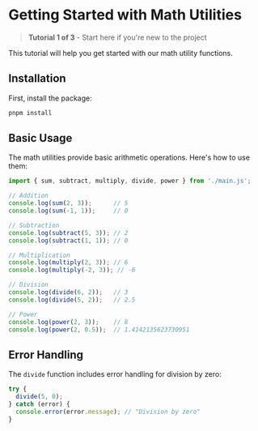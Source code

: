 # Getting Started with Math Utilities

> **Tutorial 1 of 3** - Start here if you're new to the project

This tutorial will help you get started with our math utility functions.

## Installation

First, install the package:

```bash
pnpm install
```

## Basic Usage

The math utilities provide basic arithmetic operations. Here's how to use them:

```javascript
import { sum, subtract, multiply, divide, power } from './main.js';

// Addition
console.log(sum(2, 3));      // 5
console.log(sum(-1, 1));     // 0

// Subtraction
console.log(subtract(5, 3)); // 2
console.log(subtract(1, 1)); // 0

// Multiplication
console.log(multiply(2, 3)); // 6
console.log(multiply(-2, 3)); // -6

// Division
console.log(divide(6, 2));   // 3
console.log(divide(5, 2));   // 2.5

// Power
console.log(power(2, 3));    // 8
console.log(power(2, 0.5));  // 1.4142135623730951
```

## Error Handling

The `divide` function includes error handling for division by zero:

```javascript
try {
  divide(5, 0);
} catch (error) {
  console.error(error.message); // "Division by zero"
}
```
